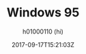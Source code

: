 ---
title: "Windows 95"
github: https://github.com/h01000110/windows-95
demo: https://h01000110.github.io/windows-95/
author: h01000110 (hi)

ssg:
  - Jekyll
cms:
  - No Cms
date: 2017-09-17T15:21:03Z
github_branch: master
description: "Jekyll Theme"
stale: true
---